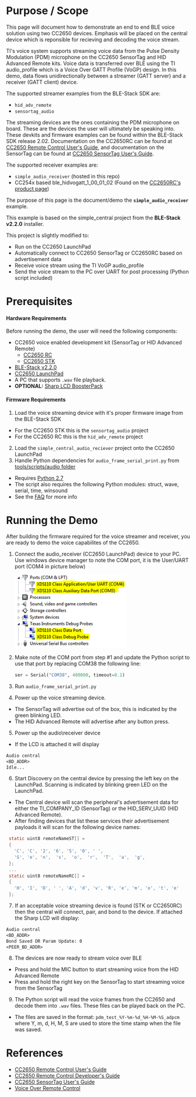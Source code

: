 Purpose / Scope
===============

This page will document how to demonstrate an end to end BLE voice solution using two CC2650 devices.
Emphasis will be placed on the central device which is reponsible for recieving and decoding the voice stream.

TI's voice system supports streaming voice data from the Pulse Density Modulation (PDM) microphone on the CC2650 SensorTag and HID Advanced Remote kits.
Voice data is transferred over BLE using the TI audio\_profile which is a Voice Over GATT Profile (VoGP) design.
In this demo, data flows unidirectionally between a streamer (GATT server) and a receiver (GATT client) device.

The supported streamer examples from the BLE-Stack SDK are:
 - `hid_adv_remote`
 - `sensortag_audio`

The streaming devices are the ones containing the PDM microphone on board. These are the devices the user will ultimately be speaking into.
These devkits and firmware examples can be found within the BLE-Stack SDK release 2.02. Documentation on the CC2650RC can be found at [CC2650 Remote Control User's Guide](http://processors.wiki.ti.com/index.php/CC2650RC_UG), and documentation on the SensorTag can be found at [CC2650 SensorTag User's Guide](http://processors.wiki.ti.com/index.php/CC2650_SensorTag_User%27s_Guide).

The supported receiver examples are:
 - `simple_audio_receiver` (hosted in this repo)
 - CC254x based ble\_hidvogatt\_1\_00\_01\_02 (Found on the [CC2650RC's product page](http://www.ti.com/tool/cc2650rc))

The purpose of this page is the document/demo the **`simple_audio_receiver`** example.

This example is based on the simple\_central project
from the **BLE-Stack v2.2.0** installer.

This project is slightly modified to:

 - Run on the CC2650 LaunchPad
 - Automatically connect to CC2650 SensorTag or CC2650RC based on advertisement data
 - Receive voice stream using the TI VoGP audio\_profile
 - Send the voice stream to the PC over UART for post processing (Python script included)


Prerequisites
=============

#### Hardware Requirements

Before running the demo, the user will need the following components:

- CC2650 voice enabled development kit (SensorTag or HID Advanced Remote)
  - [CC2650 RC](http://www.ti.com/tool/cc2650rc)
  - [CC2650 STK](http://www.ti.com/tool/cc2650stk)
- [BLE-Stack v2.2.0](http://www.ti.com/ble-stack)
- [CC2650 LaunchPad](http://www.ti.com/tool/launchxl-cc2650)
- A PC that supports `.wav` file playback.
- **OPTIONAL:** [Sharp LCD BoosterPack](http://www.ti.com/tool/430boost-sharp96)

#### Firmware Requirements

1. Load the voice streaming device with it's proper firmware image from the BLE-Stack SDK
  * For the CC2650 STK this is the `sensortag_audio` project
  * For the CC2650 RC this is the `hid_adv_remote` project
2. Load the `simple_central_audio_reciever` project onto the CC2650 LaunchPad
3. Handle Python dependencies for  `audio_frame_serial_print.py` from [tools/scripts/audio folder](../tools/scripts/audio)
  * Requires [Python 2.7](https://www.python.org/download/releases/2.7/)
  * The script also requires the following Python modules: struct, wave, serial, time, winsound
  * See the [FAQ](faq.md) for more info


Running the Demo
================

After building the firmware required for the voice streamer and receiver, you are ready to demo the voice capabilites of the CC2650.

1. Connect the audio\_receiver (CC2650 LaunchPad) device to your PC. Use windows device manager to note the COM port, it is the User/UART port (COM4 in picture below)

   ![Connecting the COM Port](doc_resources/dev_mgr_xds110.PNG)

2. Make note of the COM port from step #1 and update the Python script to use that port by replacing COM38 the following line:
    ```Python
    ser = Serial("COM38", 400000, timeout=0.1)
    ```
3. Run `audio_frame_serial_print.py`
4. Power up the voice streaming device.
 * The SensorTag will advertise out of the box, this is indicated by the green blinking LED.
 * The HID Advanced Remote will advertise after any button press.
5. Power up the audio\receiver device
 * If the LCD is attached it will display
 ```
 Audio central
 <BD_ADDR>
 Idle...
 ```
6. Start Discovery on the central device by pressing the left key on the LaunchPad. Scanning is indicated by blinking green LED on the LaunchPad.
 * The Central device will scan the peripheral's advertisement data for either the TI_COMPANY_ID (SensorTag) or the HID_SERV_UUID (HID Advanced Remote).
 * After finding devices that list these services their advertisement payloads it will scan for the following device names:
 ```c
  static uint8 remoteNameST[] =
  {
    'C', 'C', '2', '6', '5', '0', ' ',
    'S', 'e', 'n',  's',  'o',  'r',  'T',  'a',  'g',
  };
  ...
  static uint8 remoteNameRC[] =
  {
    'H', 'I', 'D', ' ', 'A', 'd', 'v', 'R', 'e', 'm', 'o', 't', 'e'
  };
 ```
7. If an acceptable voice streaming device is found (STK or CC2650RC) then the central will connect, pair, and bond to the device. If attached the Sharp LCD will display:
  ```
  Audio central
  <BD_ADDR>
  Bond Saved OR Param Update: 0
  <PEER_BD_ADDR>
  ```
8. The devices are now ready to stream voice over BLE
 * Press and hold the MIC button to start streaming voice from the HID Advanced Remote
 * Press and hold the right key on the SensorTag to start streaming voice from the SensorTag

9. The Python script will read the voice frames from the CC2650 and decode them into `.wav` files. These files can be played back on the PC.
* The files are saved in the format: `pdm_test_%Y-%m-%d_%H-%M-%S_adpcm` where Y, m, d, H, M, S are used to store the time stamp when the file was saved.

References
==========
 * [CC2650 Remote Control User's Guide](http://processors.wiki.ti.com/index.php/CC2650RC_UG)
 * [CC2650 Remote Control Developer's Guide](http://processors.wiki.ti.com/index.php/CC2650RC_Getting_Started_with_Development#Getting_started_with_Development)
 * [CC2650 SensorTag User's Guide](http://processors.wiki.ti.com/index.php/CC2650_SensorTag_User%27s_Guide)
 * [Voice Over Remote Control](http://www.ti.com/lit/an/swra506/swra506.pdf)
